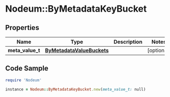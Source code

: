 # Nodeum::ByMetadataKeyBucket

## Properties

Name | Type | Description | Notes
------------ | ------------- | ------------- | -------------
**meta_value_t** | [**ByMetadataValueBuckets**](ByMetadataValueBuckets.md) |  | [optional] 

## Code Sample

```ruby
require 'Nodeum'

instance = Nodeum::ByMetadataKeyBucket.new(meta_value_t: null)
```


